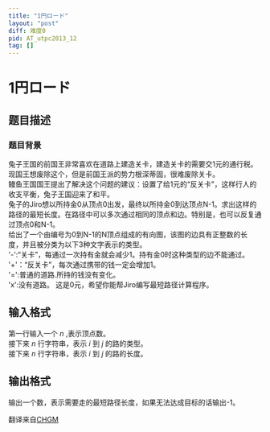 ```yaml
---
title: "1円ロード"
layout: "post"
diff: 难度0
pid: AT_utpc2013_12
tag: []
---
```


# 1円ロード

## 题目描述

### 题目背景
兔子王国的前国王非常喜欢在道路上建造关卡，建造关卡的需要交1元的通行税。  
现国王想废除这个，但是前国王派的势力根深蒂固，很难废除关卡。  
鳗鱼王国国王提出了解决这个问题的建议：设置了给1元的“反关卡”，这样行人的收支平衡，兔子王国迎来了和平。  
兔子的Jiro想以所持金0从顶点0出发，最终以所持金0到达顶点N-1。求出这样的路径的最短长度。在路径中可以多次通过相同的顶点和边。特别是，也可以反复通过顶点0和N-1。  
给出了一个由编号为0到N-1的N顶点组成的有向图，该图的边具有正整数的长度，并且被分类为以下3种文字表示的类型。  
'-':“关卡”，每通过一次持有金就会减少1。持有金0时这种类型的边不能通过。  
'+'：“反关卡”，每次通过携带的钱一定会增加1。  
'=':普通的道路.所持的钱没有变化。   
'x':没有道路。
这是0元，希望你能帮Jiro编写最短路径计算程序。

## 输入格式

第一行输入一个 $n$ ,表示顶点数。  
接下来 $n$ 行字符串，表示 $i$ 到 $j$ 的路的类型。  
接下来 $n$ 行字符串，表示 $i$ 到 $j$ 的路的长度。

## 输出格式

输出一个数，表示需要走的最短路径长度，如果无法达成目标的话输出-1。 

翻译来自[CHGM](https://www.luogu.com.cn/user/1310428)

